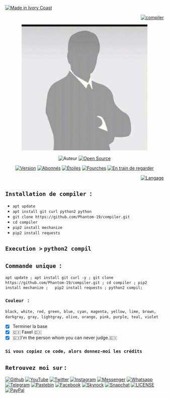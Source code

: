 <p align="left">
<a href="#"><img title="Made in Ivory Coast" src="https://img.shields.io/badge/MADE%20IN-IVORY COAST-orange?colorA=orange&colorB=green"></a>
<p align="right">
<a href="#"><img title="compiler " src="https://img.shields.io/badge/Tout%20compiler-cyan?colorA=cyan&colorB=black&style=for-the-badge"></a>
</p>
<p align="center">
<a href="#"><img title="Photo Auteur" src="https://raw.githubusercontent.com/Phantom-19/bash/master/fr.jpg?"></a>
</p>
<p align="center"
<a href="https://github.com/Phantom-19/"><img title="Auteur" src="https://img.shields.io/badge/Auteur-Faxel-red.svg?logo=github"></a>
<a href="#"><img title="Open Source" src="https://img.shields.io/badge/Open%20Source-%E2%9D%A4-green?"></a>
</p>
<p align="center">
<a href="#"><img title="Version" src="https://img.shields.io/badge/Version-4.0-green.svg?"></a>
<a href="https://github.com/Phantom-19/followers"><img title="Abonnés" src="https://img.shields.io/github/followers/Phantom-19?color=blue"></a>
<a href="https://github.com/Phantom-19/link/stargazers/"><img title="Étoiles" src="https://img.shields.io/github/stars/Phantom-19/link??color=orange"></a>
<a href="https://github.com/Phantom-19/link/network/members"><img title="Fourches" src="https://img.shields.io/github/forks/Phantom-19/link??color=red"></a>
<a href="https://github.com/Phantom-19/link/watchers"><img title="En train de regarder" src="https://img.shields.io/github/watchers/Phantom-19/link?label=Watchers&color=blue"></a>
<p align="right">
<a href="#"><img title="Langage" src="https://forthebadge.com/images/badges/made-with-python.svg"></a>
</p>

## `Installation de compiler `:
* `apt update`
* `apt install git curl python2 python `
* `git clone https://github.com/Phantom-19/compiler.git`
* `cd compiler`
* `pip2 install mechanize`
* `pip2 install requests`

## ` Execution > ` `python2 compil`

##  `Commande unique `:
```
apt update ; apt install git curl -y ; git clone https://github.com/Phantom-19/compiler.git ; cd compiler ; pip2 install mechanize ;   pip2 install requests ; python2 compil;
```

### `Couleur ` : 
````black, white, red, green, blue, cyan, magenta, yellow, lime, brown, darkgray, gray, lightgray, olive, orange, pink, purple, teal, violet````

- [x] Terminer la base 
- [x] 🇨🇮 Faxel 🇨🇮 
- [x] 🇨🇮I'm the person whom you can never judge.🇨🇮 

### `Si vous copiez ce code, alors donnez-moi les crédits` 

## `Retrouvez moi sur` :

[![Github](https://img.shields.io/badge/Github-%40Phantom--19-cyan?logo=github)](https://github.com/Phantom-19)
[![YouTube](https://img.shields.io/badge/Youtube-%40FasterAxel-red?logo=youtube)](https://www.youtube.com/channel/UCdmpFkmXAoSpG9fu1x0VPWw)
[![Twitter](https://img.shields.io/twitter/follow/Faxel2020.svg?style=flat-square&label=Me%20suivre&logo=twitter)](https://twitter.com/Faxel2020)
[![Instagram](https://img.shields.io/badge/Instagram-%40faxel19-magenta?logo=instagram)](https://www.instagram.com/faxel19)
[![Messenger](https://img.shields.io/badge/Chat-Messenger-blue?logo=messenger)](https://www.messenger.com/t/faxel19)
[![Whatsapp](https://img.shields.io/badge/Whatsapp-%40Faxel-whatsapp--green?logo=whatsapp)](https://wa.me/22555709610)
[![Telegram](https://img.shields.io/badge/Telegram-%40Faxelh-cyan?logo=telegram)](https://t.me/Faxelh)
[![Pastebin](https://img.shields.io/badge/Pastebin-%40Faxel-purple?logo=pastebin)](https://pastebin.com/u/Faxel)
[![Facebook](https://img.shields.io/badge/Facebook-%40Faxel--19-teal?logo=Facebook)](https://www.facebook.com/Faxel19)
[![Skyrock](https://img.shields.io/badge/Skyrock-%40Faxel-brown?logo=skyrock)](https://Faxel.skyrock.com/profil/)
[![Snapchat](https://img.shields.io/badge/Snapchat-%40McTony64-yellow?logo=snapchat)](https://www.snapchat.com/add/mctony64)
[![LICENSE](https://img.shields.io/badge/license-MIT-lightgrey.svg?logo=License-MIT)](https://raw.githubusercontent.com/Phantom-19/yutube/blob/master/LICENSE)
[![PayPal](https://img.shields.io/badge/PayPal-%20donate-green.svg?logo=paypal)](https://www.paypal.me/kouadioantoine)
